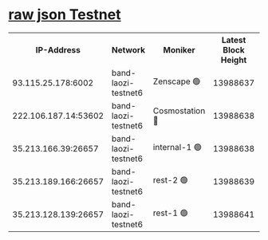 
[raw json Testnet](https://rpc-check.bandt.stavr.tech/bandt/rpcbandt_result.json)
=

<table><tr><th>IP-Address</th><th>Network</th><th>Moniker</th><th>Latest Block Height</th><th>Earliest Block Height</th><th>Catching Up</th><th>Tx Index</th><th>Voting Power</th><th>Scan Time</th></tr><tr><td>93.115.25.178:6002</td><td>band-laozi-testnet6</td><td>Zenscape 🟢</td><td>13988637</td><td>12460001</td><td>False</td><td>on</td><td>0</td><td>2023-12-18T15:28:35.405407900UTC</td></tr><tr><td>222.106.187.14:53602</td><td>band-laozi-testnet6</td><td>Cosmostation 🔴</td><td>13988638</td><td>13177501</td><td>False</td><td>on</td><td>2203223</td><td>2023-12-18T15:28:37.136017038UTC</td></tr><tr><td>35.213.166.39:26657</td><td>band-laozi-testnet6</td><td>internal-1 🟢</td><td>13988638</td><td>13888638</td><td>False</td><td>on</td><td>0</td><td>2023-12-18T15:28:38.456563331UTC</td></tr><tr><td>35.213.189.166:26657</td><td>band-laozi-testnet6</td><td>rest-2 🟢</td><td>13988639</td><td>13888639</td><td>False</td><td>on</td><td>0</td><td>2023-12-18T15:28:39.738296658UTC</td></tr><tr><td>35.213.128.139:26657</td><td>band-laozi-testnet6</td><td>rest-1 🟢</td><td>13988641</td><td>13888641</td><td>False</td><td>on</td><td>0</td><td>2023-12-18T15:28:45.154013130UTC</td></tr></table>
